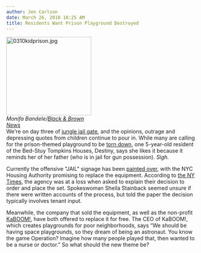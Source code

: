 ```yaml
---
author: Jen Carlson
date: March 26, 2010 10:25 AM
title: Residents Want Prison Playground Destroyed
---
```


<p><span class="mt-enclosure mt-enclosure-image" style="display: inline;"> </span></p><div class="image-left" style=" width:225px; "> <img alt="0310kidprison.jpg" src="https://web.archive.org/web/20110811072852im_/http://gothamist.com/attachments/arts_jen/0310kidprison.jpg" width="225" height="208"> <br> <i><span class="photo_caption">Monifa Bandele/<a href="https://web.archive.org/web/20110811072852/http://blackandbrownnews.com/front/568028906_story.php">Black &amp; Brown News</a></span></i></div> We&apos;re on day three of <a href="https://web.archive.org/web/20110811072852/http://gothamist.com/2010/03/24/jail.php">jungle jail gate</a>, and the opinions, outrage and depressing quotes from children continue to pour in. While many are calling for the prison-themed playground to be <a href="https://web.archive.org/web/20110811072852/http://www.nydailynews.com/ny_local/brooklyn/2010/03/26/2010-03-26_tear_down_this_jungle_gym.html">torn down</a>, one 5-year-old resident of the Bed-Stuy Tompkins Houses, Destiny, says she likes it because it reminds her of her father (who is in jail for gun possession). <em>Sigh.</em><p></p>

<p>Currently the offensive &quot;JAIL&quot; signage has been <a href="https://web.archive.org/web/20110811072852/http://gothamist.com/2010/03/25/playground.php">painted over</a>, with the NYC Housing Authority promising to replace the equipment. According to <a href="https://web.archive.org/web/20110811072852/http://www.nytimes.com/2010/03/26/nyregion/26jail.html?ref=nyregion">the NY Times</a>, the agency was at a loss when asked to explain their decision to order and place the set. Spokeswoman Sheila Stainback seemed unsure if there were written accounts of the process, but told the paper the decision typically involves tenant input.</p>

<p>Meanwhile, the company that sold the equipment, as well as the non-profit <a href="https://web.archive.org/web/20110811072852/http://kaboom.org/">KaBOOM!</a>, have both offered to replace it for free. The CEO of KaBOOM!, which creates playgrounds for poor neighborhoods, says &#x201C;We should be having space playgrounds, so they dream of being an astronaut. You know the game Operation? Imagine how many people played that, then wanted to be a nurse or doctor.&#x201D; So what should the new theme be?</p>